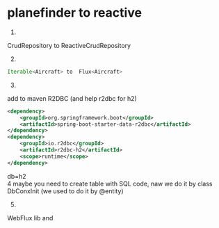 # planefinder to reactive

1.
CrudRepository to ReactiveCrudRepository

2.
```java
Iterable<Aircraft> to  Flux<Aircraft>
```

3.
add to maven R2DBC (and help r2dbc for h2)
```xml
<dependency>
    <groupId>org.springframework.boot</groupId>
    <artifactId>spring-boot-starter-data-r2dbc</artifactId>
</dependency>
<dependency>
    <groupId>io.r2dbc</groupId>
    <artifactId>r2dbc-h2</artifactId>
    <scope>runtime</scope>
</dependency>
```
db=h2\
4
maybe you need to create table with SQL code, naw we do it by class DbConxInit (we used to do it by @entity)

5.
WebFlux lib and 